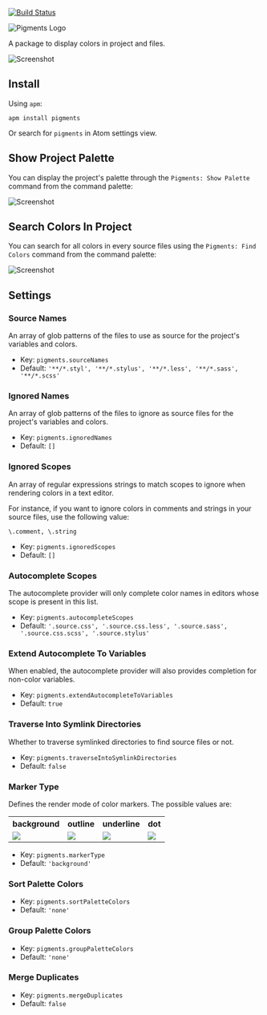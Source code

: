 [![Build Status](https://travis-ci.org/abe33/atom-pigments.svg?branch=master)](https://travis-ci.org/abe33/atom-pigments)

![Pigments Logo](https://cdn.rawgit.com/abe33/atom-pigments/master/resources/pigments-logo.svg)

A package to display colors in project and files.

![Screenshot](https://github.com/abe33/atom-pigments/blob/master/resources/pigments.gif?raw=true)

## Install

Using `apm`:

```
apm install pigments
```

Or search for `pigments` in Atom settings view.

## Show Project Palette

You can display the project's palette through the `Pigments: Show Palette` command from the command palette:

![Screenshot](https://github.com/abe33/atom-pigments/blob/master/resources/palette.gif?raw=true)

## Search Colors In Project

You can search for all colors in every source files using the `Pigments: Find Colors` command from the command palette: 

![Screenshot](https://github.com/abe33/atom-pigments/blob/master/resources/search.gif?raw=true)

## Settings

### Source Names

An array of glob patterns of the files to use as source for the project's variables and colors.

* Key: `pigments.sourceNames`
* Default: `'**/*.styl', '**/*.stylus', '**/*.less', '**/*.sass', '**/*.scss'`

### Ignored Names

An array of glob patterns of the files to ignore as source files for the project's variables and colors.

* Key: `pigments.ignoredNames`
* Default: `[]`

### Ignored Scopes

An array of regular expressions strings to match scopes to ignore when rendering colors in a text editor.

For instance, if you want to ignore colors in comments and strings in your source files, use the following value:

```
\.comment, \.string
```

* Key: `pigments.ignoredScopes`
* Default: `[]`

### Autocomplete Scopes

The autocomplete provider will only complete color names in editors whose scope is present in this list.

* Key: `pigments.autocompleteScopes`
* Default: `'.source.css', '.source.css.less', '.source.sass', '.source.css.scss', '.source.stylus'`

### Extend Autocomplete To Variables

When enabled, the autocomplete provider will also provides completion for non-color variables.

* Key: `pigments.extendAutocompleteToVariables`
* Default: `true`

### Traverse Into Symlink Directories

Whether to traverse symlinked directories to find source files or not.

* Key: `pigments.traverseIntoSymlinkDirectories`
* Default: `false`

### Marker Type

Defines the render mode of color markers. The possible values are:

<table>
  <tr>
    <th>background</th>
    <th>outline</th>
    <th>underline</th>
    <th>dot</th>
  </tr>
  <tr>
    <td>
      <img src='https://github.com/abe33/atom-pigments/blob/master/resources/background-renderer.png?raw=true'/>
    </td>
    <td>
      <img src='https://github.com/abe33/atom-pigments/blob/master/resources/outline-renderer.png?raw=true'/>
    </td>
    <td>
      <img src='https://github.com/abe33/atom-pigments/blob/master/resources/underline-renderer.png?raw=true'/>
    </td>
    <td>
      <img src='https://github.com/abe33/atom-pigments/blob/master/resources/dot-renderer.png?raw=true'/>
    </td>
  </tr>
</table>

* Key: `pigments.markerType`
* Default: `'background'`

### Sort Palette Colors

* Key: `pigments.sortPaletteColors`
* Default: `'none'`

### Group Palette Colors

* Key: `pigments.groupPaletteColors`
* Default: `'none'`

### Merge Duplicates

* Key: `pigments.mergeDuplicates`
* Default: `false`
